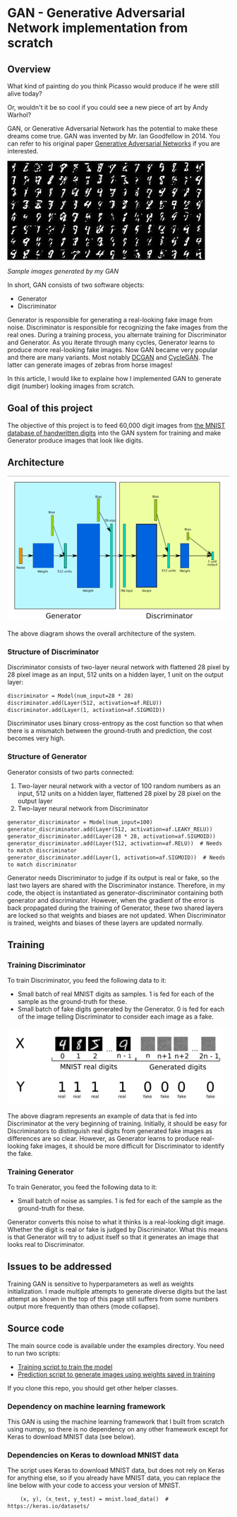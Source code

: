 # GAN - Generative Adversarial Network implementation from scratch

## Overview
What kind of painting do you think Picasso would produce if he were still alive today?

Or, wouldn't it be so cool if you could see a new piece of art by Andy Warhol?

GAN, or Generative Adversarial Network has the potential to make these dreams come true.
GAN was invented by Mr. Ian Goodfellow in 2014.  You can refer to his original paper [Generative Adversarial Networks](https://arxiv.org/abs/1406.2661) if you are interested.

![Sample Images](https://github.com/hideyukiinada/ml/blob/master/assets/images/mnist-gan-example.jpg)

_Sample images generated by my GAN_

In short, GAN consists of two software objects:
* Generator
* Discriminator

Generator is responsible for generating a real-looking fake image from noise.
Discriminator is responsible for recognizing the fake images from the real ones.
During a training process, you alternate training for Discriminator and Generator.  As you iterate through many cycles, Generator learns to produce more real-looking fake images.
Now GAN became very popular and there are many variants.  Most notably [DCGAN](https://arxiv.org/abs/1511.06434) and [CycleGAN](https://junyanz.github.io/CycleGAN/).  The latter can generate images of zebras from horse images!

In this article, I would like to explaine how I implemented GAN to generate digit (number) looking images from scratch.

## Goal of this project
The objective of this project is to feed 60,000 digit images from [the MNIST database
of handwritten digits](http://yann.lecun.com/exdb/mnist/) into the GAN system for training and make Generator produce images that look like digits.

## Architecture
![Sample Images](https://github.com/hideyukiinada/ml/blob/master/assets/images/gan_architecture.png)

The above diagram shows the overall architecture of the system.

### Structure of Discriminator
Discriminator consists of two-layer neural network with flattened 28 pixel by 28 pixel image as an input, 512 units on a hidden layer, 1 unit on the output layer:
```
discriminator = Model(num_input=28 * 28)
discriminator.add(Layer(512, activation=af.RELU))
discriminator.add(Layer(1, activation=af.SIGMOID))
```
Discriminator uses binary cross-entropy as the cost function so that when there is a mismatch between the ground-truth and prediction, the cost becomes very high.

### Structure of Generator
Generator consists of two parts connected:
  1. Two-layer neural network with a vector of 100 random numbers as an input, 512 units on a hidden layer, flattened 28 pixel by 28 pixel on the output layer
  2. Two-layer neural network from Discriminator
  
```
generator_discriminator = Model(num_input=100)
generator_discriminator.add(Layer(512, activation=af.LEAKY_RELU))
generator_discriminator.add(Layer(28 * 28, activation=af.SIGMOID))
generator_discriminator.add(Layer(512, activation=af.RELU))  # Needs to match discriminator
generator_discriminator.add(Layer(1, activation=af.SIGMOID))  # Needs to match discriminator
```
Generator needs Discriminator to judge if its output is real or fake, so the last two layers are shared with the Discriminator instance. Therefore, in my code, the object is instantiated as generator-discriminator containing both generator and discriminator. However, when the gradient of the error is back propagated during the training of Generator, these two shared layers are locked so that weights and biases are not updated.  When Discriminator is trained, weights and biases of these layers are updated normally.

## Training
### Training Discriminator
To train Discriminator, you feed the following data to it:
* Small batch of real MNIST digits as samples.  1 is fed for each of the sample as the ground-truth for these.
* Small batch of fake digits generated by the Generator.  0 is fed for each of the image telling Discriminator to consider each image as a fake.

![Sample Images](https://github.com/hideyukiinada/ml/blob/master/assets/images/discriminator_input.png)

The above diagram represents an example of data that is fed into Discriminator at the very beginning of training.
Initially, it should be easy for Discriminators to distinguish real digits from generated fake images as differences are so clear.  However, as Generator learns to produce real-looking fake images, it should be more difficult for Discriminator to identify the fake.

### Training Generator
To train Generator, you feed the following data to it:
* Small batch of noise as samples.  1 is fed for each of the sample as the ground-truth for these. 

Generator converts this noise to what it thinks is a real-looking digit image. Whether the digit is real or fake is judged by Discriminator. What this means is that Generator will try to adjust itself so that it generates an image that looks real to Discriminator. 

## Issues to be addressed
Training GAN is sensitive to hyperparameters as well as weights initialization.  I made multiple attempts to generate diverse digits but the last attempt as shown in the top of this page still suffers from some numbers output more frequently than others (mode collapse).

## Source code
The main source code is available under the examples directory.  You need to run two scripts:
  * [Training script to train the model](https://github.com/hideyukiinada/ml/blob/master/examples/neural_network_mnist_gan_example)
  * [Prediction script to generate images using weights saved in training](https://github.com/hideyukiinada/ml/blob/master/examples/neural_network_mnist_gan_predict_example)

If you clone this repo, you should get other helper classes.

### Dependency on machine learning framework
This GAN is using the machine learning framework that I built from scratch using numpy, so there is no dependency on any other framework except for Keras to download MNIST data (see below).

### Dependencies on Keras to download MNIST data
The script uses Keras to download MNIST data, but does not rely on Keras for anything else, so if you already have MNIST data, you can replace the line below with your code to access your version of MNIST.
```
    (x, y), (x_test, y_test) = mnist.load_data()  # https://keras.io/datasets/
```

